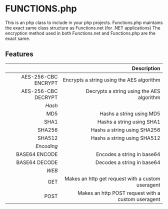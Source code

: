 # FUNCTIONS.php

This is an php class to include in your php projects. Functions.php maintains the exact same class structure as Functions.net (for .NET applications)
The encryption method used in both Functions.net and Functions.php are the exact same.


## Features

|    | Description |
|---:|------------:|
| AES-256-CBC ENCRYPT | Encrypts a string using the AES algorithm         |
| AES-256-CBC DECRYPT | Decrypts a string using the AES algorithm         |
| *Hash*              |                                                   |
| MD5                 | Hashs a string using MD5                          |
| SHA1                | Hashs a string using SHA1                         |
| SHA256              | Hashs a string using SHA256                       |
| SHA512              | Hashs a string using SHA512                       |
| *Encoding*          |                                                   |
| BASE64 ENCODE       | Encodes a string in base64                        |
| BASE64 DECODE       | Decodes a string in base64                        |
| *WEB*               |                                                   |
| GET                 | Makes an http get request with a custom useragent |
| POST                | Makes an http POST request with a custom useragent|
